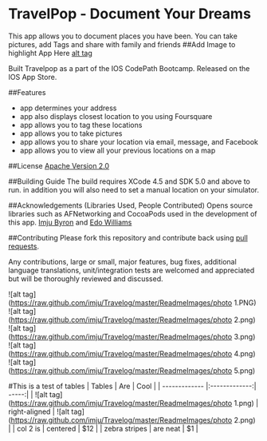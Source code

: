 TravelPop - Document Your Dreams
===

This app allows you to document places you have been. You can take pictures, add Tags and share with family and friends
##Add Image to highlight App Here
[alt tag](https://raw.github.com/imju/Travelog/ReadmeImages/1.png)

Built Travelpop as a part of the IOS CodePath Bootcamp. Released on the IOS App Store.

##Features
- app determines your address
- app also displays closest location to you using Foursquare
- app allows you to tag these locations 
- app allows you to take pictures 
- app allows you to share your location via email, message, and Facebook
- app allows you to view all your previous locations on a map

##License
[Apache Version 2.0](http://www.apache.org/licenses/LICENSE-2.0.html)

##Building Guide
The build requires XCode 4.5 and SDK 5.0 and above to run. in addition you will also need to set a manual location on your simulator.

##Acknowledgements (Libraries Used, People Contributed)
Opens source libraries such as AFNetworking and CocoaPods used in the development of this app.
[Imju Byron](https://github.com/imju) and [Edo Williams](https://github.com/willysharp5)

##Contributing 
Please fork this repository and contribute back using [pull requests](https://github.com/imju/Travelog/pulls).

Any contributions, large or small, major features, bug fixes, additional language translations, unit/integration tests are welcomed and appreciated but will be thoroughly reviewed and discussed.


![alt tag](https://raw.github.com/imju/Travelog/master/ReadmeImages/photo 1.PNG) <br/>
![alt tag](https://raw.github.com/imju/Travelog/master/ReadmeImages/photo 2.png) <br/>
![alt tag](https://raw.github.com/imju/Travelog/master/ReadmeImages/photo 3.png) <br/>
![alt tag](https://raw.github.com/imju/Travelog/master/ReadmeImages/photo 4.png) <br/>
![alt tag](https://raw.github.com/imju/Travelog/master/ReadmeImages/photo 5.png)

#This is a test of tables
| Tables        | Are           | Cool  |
| ------------- |:-------------:| -----:|
| ![alt tag](https://raw.github.com/imju/Travelog/master/ReadmeImages/photo 1.png)      | right-aligned | ![alt tag](https://raw.github.com/imju/Travelog/master/ReadmeImages/photo 2.png)  |
| col 2 is      | centered      |   $12 |
| zebra stripes | are neat      |    $1 |